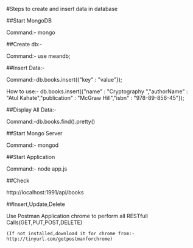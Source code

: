 #Steps to create and insert data in database

##Start MongoDB

Command:- mongo

##Create db:-

Command:- use meandb;

##Insert Data:-

Command:-db.books.insert({"key" : "value"});

How to use:- db.books.insert({"name" : "Cryptography ","authorName" : "Atul Kahate","publication" : "McGraw Hill","isbn" : "978-89-856-45"});

##Display All Data:-

Command:-db.books.find().pretty()


##Start Mongo Server

Command:- mongod

##Start Application

Command:- node app.js

##Check

http://localhost:1991/api/books

##Insert,Update,Delete

Use Postman Application chrome to perform all RESTfull Calls(GET,PUT,POST,DELETE)
	
	(If not installed,download it for chrome from:- http://tinyurl.com/getpostmanforchrome)
